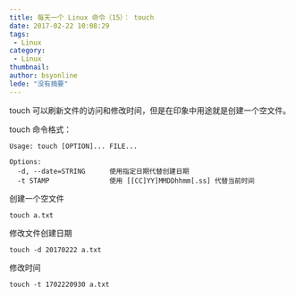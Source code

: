 ```yaml
---
title: 每天一个 Linux 命令（15）： touch
date: 2017-02-22 10:08:29
tags:
 - Linux
category: 
 - Linux
thumbnail: 
author: bsyonline
lede: "没有摘要"
---
```


touch 可以刷新文件的访问和修改时间，但是在印象中用途就是创建一个空文件。

<!-- more -->

touch 命令格式：

```
Usage: touch [OPTION]... FILE...

Options:
  -d, --date=STRING      使用指定日期代替创建日期
  -t STAMP               使用 [[CC]YY]MMDDhhmm[.ss] 代替当前时间

```

创建一个空文件

```
touch a.txt
```

修改文件创建日期

```
touch -d 20170222 a.txt
```

修改时间

```
touch -t 1702220930 a.txt
```
